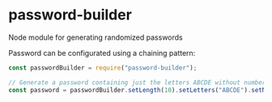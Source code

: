 # password-builder
Node module for generating randomized passwords


Password can be configurated using a chaining pattern:

```javascript
const passwordBuilder = require("password-builder");

// Generate a password containing just the letters ABCDE without numbers or symbols and with a length of 10.
const password = passwordBuilder.setLength(10).setLetters("ABCDE").setNumbers(false).setSymbols(false).generate();
```
